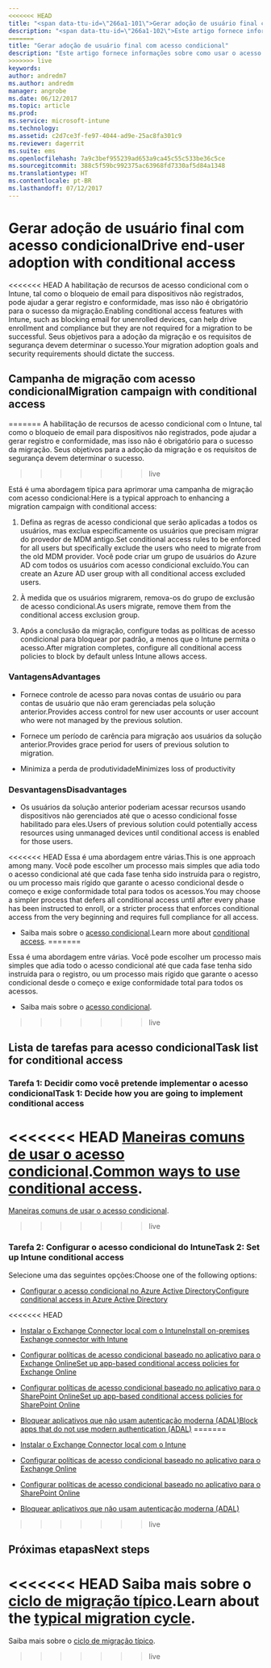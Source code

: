 ```yaml
---
<<<<<<< HEAD
title: "<span data-ttu-id=\"266a1-101\">Gerar adoção de usuário final com acesso condicional</span><span class=\"sxs-lookup\"><span data-stu-id=\"266a1-101\">Drive end-user adoption with conditional access</span></span>"
description: "<span data-ttu-id=\"266a1-102\">Este artigo fornece informações sobre como usar o acesso condicional para gerar o registro no Intune.</span><span class=\"sxs-lookup\"><span data-stu-id=\"266a1-102\">This article provides insights on how to use conditional access to drive Intune enrollment.</span></span>"
=======
title: "Gerar adoção de usuário final com acesso condicional"
description: "Este artigo fornece informações sobre como usar o acesso condicional para gerar o registro no Intune."
>>>>>>> live
keywords: 
author: andredm7
ms.author: andredm
manager: angrobe
ms.date: 06/12/2017
ms.topic: article
ms.prod: 
ms.service: microsoft-intune
ms.technology: 
ms.assetid: c2d7ce3f-fe97-4044-ad9e-25ac8fa301c9
ms.reviewer: dagerrit
ms.suite: ems
ms.openlocfilehash: 7a9c3bef955239ad653a9ca45c55c533be36c5ce
ms.sourcegitcommit: 388c5f59bc992375ac63968fd7330af5d84a1348
ms.translationtype: HT
ms.contentlocale: pt-BR
ms.lasthandoff: 07/12/2017
---
```

# <a name="drive-end-user-adoption-with-conditional-access"></a><span data-ttu-id="266a1-103">Gerar adoção de usuário final com acesso condicional</span><span class="sxs-lookup"><span data-stu-id="266a1-103">Drive end-user adoption with conditional access</span></span>

<<<<<<< HEAD
<span data-ttu-id="266a1-104">A habilitação de recursos de acesso condicional com o Intune, tal como o bloqueio de email para dispositivos não registrados, pode ajudar a gerar registro e conformidade, mas isso não é obrigatório para o sucesso da migração.</span><span class="sxs-lookup"><span data-stu-id="266a1-104">Enabling conditional access features with Intune, such as blocking email for unenrolled devices, can help drive enrollment and compliance but they are not required for a migration to be successful.</span></span> <span data-ttu-id="266a1-105">Seus objetivos para a adoção da migração e os requisitos de segurança devem determinar o sucesso.</span><span class="sxs-lookup"><span data-stu-id="266a1-105">Your migration adoption goals and security requirements should dictate the success.</span></span>

## <a name="migration-campaign-with-conditional-access"></a><span data-ttu-id="266a1-106">Campanha de migração com acesso condicional</span><span class="sxs-lookup"><span data-stu-id="266a1-106">Migration campaign with conditional access</span></span>
=======
A habilitação de recursos de acesso condicional com o Intune, tal como o bloqueio de email para dispositivos não registrados, pode ajudar a gerar registro e conformidade, mas isso não é obrigatório para o sucesso da migração. Seus objetivos para a adoção da migração e os requisitos de segurança devem determinar o sucesso.
>>>>>>> live

<span data-ttu-id="266a1-107">Está é uma abordagem típica para aprimorar uma campanha de migração com acesso condicional:</span><span class="sxs-lookup"><span data-stu-id="266a1-107">Here is a typical approach to enhancing a migration campaign with conditional access:</span></span>

1.  <span data-ttu-id="266a1-108">Defina as regras de acesso condicional que serão aplicadas a todos os usuários, mas exclua especificamente os usuários que precisam migrar do provedor de MDM antigo.</span><span class="sxs-lookup"><span data-stu-id="266a1-108">Set conditional access rules to be enforced for all users but specifically exclude the users who need to migrate from the old MDM provider.</span></span> <span data-ttu-id="266a1-109">Você pode criar um grupo de usuários do Azure AD com todos os usuários com acesso condicional excluído.</span><span class="sxs-lookup"><span data-stu-id="266a1-109">You can create an Azure AD user group with all conditional access excluded users.</span></span>

2.  <span data-ttu-id="266a1-110">À medida que os usuários migrarem, remova-os do grupo de exclusão de acesso condicional.</span><span class="sxs-lookup"><span data-stu-id="266a1-110">As users migrate, remove them from the conditional access exclusion group.</span></span>

3.  <span data-ttu-id="266a1-111">Após a conclusão da migração, configure todas as políticas de acesso condicional para bloquear por padrão, a menos que o Intune permita o acesso.</span><span class="sxs-lookup"><span data-stu-id="266a1-111">After migration completes, configure all conditional access policies to block by default unless Intune allows access.</span></span>

### <a name="advantages"></a><span data-ttu-id="266a1-112">Vantagens</span><span class="sxs-lookup"><span data-stu-id="266a1-112">Advantages</span></span>

-   <span data-ttu-id="266a1-113">Fornece controle de acesso para novas contas de usuário ou para contas de usuário que não eram gerenciadas pela solução anterior.</span><span class="sxs-lookup"><span data-stu-id="266a1-113">Provides access control for new user accounts or user account who were not managed by the previous solution.</span></span>

-   <span data-ttu-id="266a1-114">Fornece um período de carência para migração aos usuários da solução anterior.</span><span class="sxs-lookup"><span data-stu-id="266a1-114">Provides grace period for users of previous solution to migration.</span></span>

-   <span data-ttu-id="266a1-115">Minimiza a perda de produtividade</span><span class="sxs-lookup"><span data-stu-id="266a1-115">Minimizes loss of productivity</span></span>

### <a name="disadvantages"></a><span data-ttu-id="266a1-116">Desvantagens</span><span class="sxs-lookup"><span data-stu-id="266a1-116">Disadvantages</span></span>

-   <span data-ttu-id="266a1-117">Os usuários da solução anterior poderiam acessar recursos usando dispositivos não gerenciados até que o acesso condicional fosse habilitado para eles.</span><span class="sxs-lookup"><span data-stu-id="266a1-117">Users of previous solution could potentially access resources using unmanaged devices until conditional access is enabled for those users.</span></span>


<<<<<<< HEAD
<span data-ttu-id="266a1-118">Essa é uma abordagem entre várias.</span><span class="sxs-lookup"><span data-stu-id="266a1-118">This is one approach among many.</span></span> <span data-ttu-id="266a1-119">Você pode escolher um processo mais simples que adia todo o acesso condicional até que cada fase tenha sido instruída para o registro, ou um processo mais rígido que garante o acesso condicional desde o começo e exige conformidade total para todos os acessos.</span><span class="sxs-lookup"><span data-stu-id="266a1-119">You may choose a simpler process that defers all conditional access until after every phase has been instructed to enroll, or a stricter process that enforces conditional access from the very beginning and requires full compliance for all access.</span></span>

-   <span data-ttu-id="266a1-120">Saiba mais sobre o [acesso condicional](conditional-access.md).</span><span class="sxs-lookup"><span data-stu-id="266a1-120">Learn more about [conditional access](conditional-access.md).</span></span>
=======

Essa é uma abordagem entre várias. Você pode escolher um processo mais simples que adia todo o acesso condicional até que cada fase tenha sido instruída para o registro, ou um processo mais rígido que garante o acesso condicional desde o começo e exige conformidade total para todos os acessos.

-   Saiba mais sobre o [acesso condicional](conditional-access.md).
>>>>>>> live

## <a name="task-list-for-conditional-access"></a><span data-ttu-id="266a1-121">Lista de tarefas para acesso condicional</span><span class="sxs-lookup"><span data-stu-id="266a1-121">Task list for conditional access</span></span>

### <a name="task-1-decide-how-you-are-going-to-implement-conditional-access"></a><span data-ttu-id="266a1-122">Tarefa 1: Decidir como você pretende implementar o acesso condicional</span><span class="sxs-lookup"><span data-stu-id="266a1-122">Task 1: Decide how you are going to implement conditional access</span></span>

<<<<<<< HEAD
<span data-ttu-id="266a1-123">[Maneiras comuns de usar o acesso condicional](conditional-access-intune-common-ways-use.md).</span><span class="sxs-lookup"><span data-stu-id="266a1-123">[Common ways to use conditional access](conditional-access-intune-common-ways-use.md).</span></span>
=======
[Maneiras comuns de usar o acesso condicional](conditional-access-intune-common-ways-use.md).
>>>>>>> live

### <a name="task-2-set-up-intune-conditional-access"></a><span data-ttu-id="266a1-124">Tarefa 2: Configurar o acesso condicional do Intune</span><span class="sxs-lookup"><span data-stu-id="266a1-124">Task 2: Set up Intune conditional access</span></span>

<span data-ttu-id="266a1-125">Selecione uma das seguintes opções:</span><span class="sxs-lookup"><span data-stu-id="266a1-125">Choose one of the following options:</span></span>

-   [<span data-ttu-id="266a1-126">Configurar o acesso condicional no Azure Active Directory</span><span class="sxs-lookup"><span data-stu-id="266a1-126">Configure conditional access in Azure Active Directory</span></span>](https://docs.microsoft.com/azure/active-directory/active-directory-conditional-access-azure-portal)

<<<<<<< HEAD
-   [<span data-ttu-id="266a1-127">Instalar o Exchange Connector local com o Intune</span><span class="sxs-lookup"><span data-stu-id="266a1-127">Install on-premises Exchange connector with Intune</span></span>](exchange-connector-install.md)

-   [<span data-ttu-id="266a1-128">Configurar políticas de acesso condicional baseado no aplicativo para o Exchange Online</span><span class="sxs-lookup"><span data-stu-id="266a1-128">Set up app-based conditional access policies for Exchange Online</span></span>](app-based-conditional-access-intune-create.md)

-   [<span data-ttu-id="266a1-129">Configurar políticas de acesso condicional baseado no aplicativo para o SharePoint Online</span><span class="sxs-lookup"><span data-stu-id="266a1-129">Set up app-based conditional access policies for SharePoint Online</span></span>](app-based-conditional-access-intune-create.md)

-   [<span data-ttu-id="266a1-130">Bloquear aplicativos que não usam autenticação moderna (ADAL)</span><span class="sxs-lookup"><span data-stu-id="266a1-130">Block apps that do not use modern authentication (ADAL)</span></span>](app-modern-authentication-block.md)
=======
-   [Instalar o Exchange Connector local com o Intune](exchange-connector-install.md)

-   [Configurar políticas de acesso condicional baseado no aplicativo para o Exchange Online](app-based-conditional-access-intune-create.md)

-   [Configurar políticas de acesso condicional baseado no aplicativo para o SharePoint Online](app-based-conditional-access-intune-create.md)

-   [Bloquear aplicativos que não usam autenticação moderna (ADAL)](app-modern-authentication-block.md)
>>>>>>> live

## <a name="next-steps"></a><span data-ttu-id="266a1-131">Próximas etapas</span><span class="sxs-lookup"><span data-stu-id="266a1-131">Next steps</span></span>

<<<<<<< HEAD
<span data-ttu-id="266a1-132">Saiba mais sobre o [ciclo de migração típico](migration-guide-cycle.md).</span><span class="sxs-lookup"><span data-stu-id="266a1-132">Learn about the [typical migration cycle](migration-guide-cycle.md).</span></span>
=======
Saiba mais sobre o [ciclo de migração típico](migration-guide-cycle.md).
>>>>>>> live
